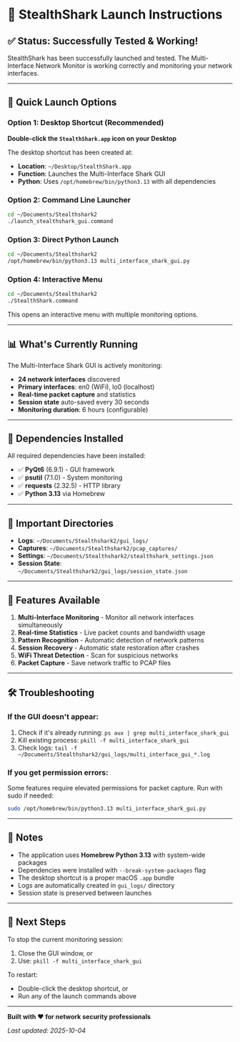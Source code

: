 # 🦈 StealthShark Launch Instructions

## ✅ Status: Successfully Tested & Working!

StealthShark has been successfully launched and tested. The Multi-Interface Network Monitor is working correctly and monitoring your network interfaces.

---

## 🚀 Quick Launch Options

### Option 1: Desktop Shortcut (Recommended)
**Double-click the `StealthShark.app` icon on your Desktop**

The desktop shortcut has been created at:
- **Location**: `~/Desktop/StealthShark.app`
- **Function**: Launches the Multi-Interface Shark GUI
- **Python**: Uses `/opt/homebrew/bin/python3.13` with all dependencies

### Option 2: Command Line Launcher
```bash
cd ~/Documents/Stealthshark2
./launch_stealthshark_gui.command
```

### Option 3: Direct Python Launch
```bash
cd ~/Documents/Stealthshark2
/opt/homebrew/bin/python3.13 multi_interface_shark_gui.py
```

### Option 4: Interactive Menu
```bash
cd ~/Documents/Stealthshark2
./StealthShark.command
```
This opens an interactive menu with multiple monitoring options.

---

## 📊 What's Currently Running

The Multi-Interface Shark GUI is actively monitoring:
- **24 network interfaces** discovered
- **Primary interfaces**: en0 (WiFi), lo0 (localhost)
- **Real-time packet capture** and statistics
- **Session state** auto-saved every 30 seconds
- **Monitoring duration**: 6 hours (configurable)

---

## 🔧 Dependencies Installed

All required dependencies have been installed:
- ✅ **PyQt6** (6.9.1) - GUI framework
- ✅ **psutil** (7.1.0) - System monitoring
- ✅ **requests** (2.32.5) - HTTP library
- ✅ **Python 3.13** via Homebrew

---

## 📁 Important Directories

- **Logs**: `~/Documents/Stealthshark2/gui_logs/`
- **Captures**: `~/Documents/Stealthshark2/pcap_captures/`
- **Settings**: `~/Documents/Stealthshark2/stealthshark_settings.json`
- **Session State**: `~/Documents/Stealthshark2/gui_logs/session_state.json`

---

## 🎯 Features Available

1. **Multi-Interface Monitoring** - Monitor all network interfaces simultaneously
2. **Real-time Statistics** - Live packet counts and bandwidth usage
3. **Pattern Recognition** - Automatic detection of network patterns
4. **Session Recovery** - Automatic state restoration after crashes
5. **WiFi Threat Detection** - Scan for suspicious networks
6. **Packet Capture** - Save network traffic to PCAP files

---

## 🛠️ Troubleshooting

### If the GUI doesn't appear:
1. Check if it's already running: `ps aux | grep multi_interface_shark_gui`
2. Kill existing process: `pkill -f multi_interface_shark_gui`
3. Check logs: `tail -f ~/Documents/Stealthshark2/gui_logs/multi_interface_gui_*.log`

### If you get permission errors:
Some features require elevated permissions for packet capture. Run with sudo if needed:
```bash
sudo /opt/homebrew/bin/python3.13 multi_interface_shark_gui.py
```

---

## 📝 Notes

- The application uses **Homebrew Python 3.13** with system-wide packages
- Dependencies were installed with `--break-system-packages` flag
- The desktop shortcut is a proper macOS `.app` bundle
- Logs are automatically created in `gui_logs/` directory
- Session state is preserved between launches

---

## 🔄 Next Steps

To stop the current monitoring session:
1. Close the GUI window, or
2. Use: `pkill -f multi_interface_shark_gui`

To restart:
- Double-click the desktop shortcut, or
- Run any of the launch commands above

---

**Built with ❤️ for network security professionals**

*Last updated: 2025-10-04*
